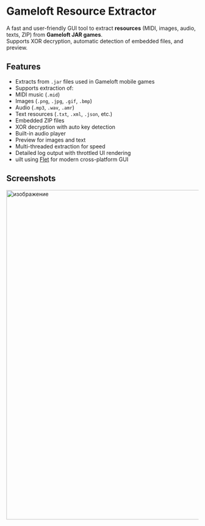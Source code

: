 # Gameloft Resource Extractor
A fast and user-friendly GUI tool to extract **resources** (MIDI, images, audio, texts, ZIP) from **Gameloft JAR games**.  
Supports XOR decryption, automatic detection of embedded files, and preview.

## Features

- Extracts from `.jar` files used in Gameloft mobile games
- Supports extraction of:
- MIDI music (`.mid`)
- Images (`.png`, `.jpg`, `.gif`, `.bmp`)
- Audio (`.mp3`, `.wav`, `.amr`)
- Text resources (`.txt`, `.xml`, `.json`, etc.)
- Embedded ZIP files
- XOR decryption with auto key detection
- Built-in audio player
- Preview for images and text
- Multi-threaded extraction for speed
- Detailed log output with throttled UI rendering
- uilt using [Flet](https://flet.dev) for modern cross-platform GUI

## Screenshots
<img width="1264" height="864" alt="изображение" src="https://github.com/user-attachments/assets/ca54ccda-cd9f-4630-a293-eb0b35e5eca4" />
